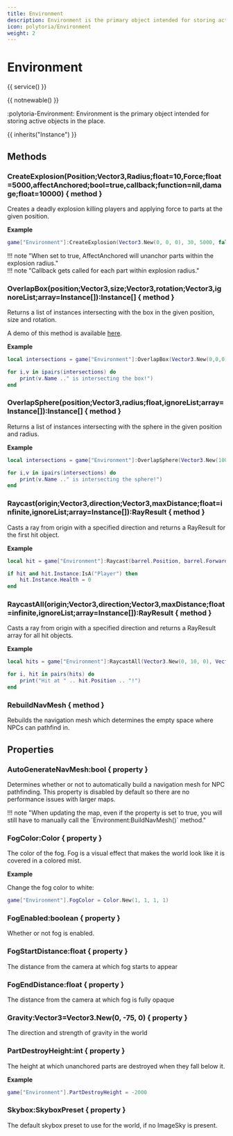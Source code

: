 ```yaml
---
title: Environment
description: Environment is the primary object intended for storing active objects in the place.
icon: polytoria/Environment
weight: 2
---
```


# Environment

{{ service() }}

{{ notnewable() }}

:polytoria-Environment: Environment is the primary object intended for storing active objects in the place.

{{ inherits("Instance") }}

## Methods

### CreateExplosion(Position;Vector3,Radius;float=10,Force;float=5000,affectAnchored;bool=true,callback;function=nil,damage;float=10000) { method }

Creates a deadly explosion killing players and applying force to parts at the given position.

**Example**

```lua
game["Environment"]:CreateExplosion(Vector3.New(0, 0, 0), 30, 5000, false, nil, 10)
```

<div data-search-exclude markdown>
!!! note "When set to true, AffectAnchored will unanchor parts within the explosion radius."
</div>

<div data-search-exclude markdown>
!!! note "Callback gets called for each part within explosion radius."
</div>

### OverlapBox(position;Vector3,size;Vector3,rotation;Vector3,ignoreList;array=Instance[]):Instance[] { method }

Returns a list of instances intersecting with the box in the given position, size and rotation.

A demo of this method is available [here](https://polytoria.com/places/9269).

**Example**

```lua
local intersections = game["Environment"]:OverlapBox(Vector3.New(0,0,0), Vector3.New(2,2,3), Vector3.New(0,0,0))

for i,v in ipairs(intersections) do
    print(v.Name .." is intersecting the box!")
end
```

### OverlapSphere(position;Vector3,radius;float,ignoreList;array=Instance[]):Instance[] { method }

Returns a list of instances intersecting with the sphere in the given position and radius.

**Example**

```lua
local intersections = game["Environment"]:OverlapSphere(Vector3.New(100,0,45), 25)

for i,v in ipairs(intersections) do
    print(v.Name .." is intersecting the sphere!")
end
```

### Raycast(origin;Vector3,direction;Vector3,maxDistance;float=infinite,ignoreList;array=Instance[]):RayResult { method }

Casts a ray from origin with a specified direction and returns a RayResult for the first hit object.

**Example**

```lua
local hit = game["Environment"]:Raycast(barrel.Position, barrel.Forward)

if hit and hit.Instance:IsA("Player") then
    hit.Instance.Health = 0
end
```

### RaycastAll(origin;Vector3,direction;Vector3,maxDistance;float=infinite,ignoreList;array=Instance[]):RayResult { method }

Casts a ray from origin with a specified direction and returns a RayResult array for all hit objects.

**Example**

```lua
local hits = game["Environment"]:RaycastAll(Vector3.New(0, 10, 0), Vector3.New(0, -1, 0), 100)

for i, hit in pairs(hits) do
    print("Hit at " .. hit.Position .. "!")
end
```

### RebuildNavMesh { method }

Rebuilds the navigation mesh which determines the empty space where NPCs can pathfind in.

## Properties

### AutoGenerateNavMesh:bool { property }

Determines whether or not to automatically build a navigation mesh for NPC pathfinding. This property is disabled by default so there are no performance issues with larger maps.

<div data-search-exclude markdown>
!!! note "When updating the map, even if the property is set to true, you will still have to manually call the `Environment:BuildNavMesh()` method."
</div>

### FogColor:Color { property }

The color of the fog. Fog is a visual effect that makes the world look like it is covered in a colored mist.

**Example**

Change the fog color to white:

```lua
game["Environment"].FogColor = Color.New(1, 1, 1, 1)
```

### FogEnabled:boolean { property }

Whether or not fog is enabled.

### FogStartDistance:float { property }

The distance from the camera at which fog starts to appear

### FogEndDistance:float { property }

The distance from the camera at which fog is fully opaque

### Gravity:Vector3=Vector3.New(0, -75, 0) { property }

The direction and strength of gravity in the world

### PartDestroyHeight:int { property }

The height at which unanchored parts are destroyed when they fall below it.

**Example**

```lua
game["Environment"].PartDestroyHeight = -2000
```

### Skybox:SkyboxPreset { property }

The default skybox preset to use for the world, if no ImageSky is present.